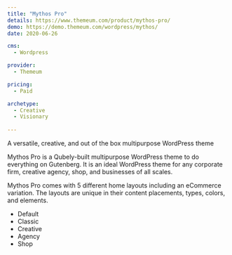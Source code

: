 ```yaml
---
title: "Mythos Pro"
details: https://www.themeum.com/product/mythos-pro/
demo: https://demo.themeum.com/wordpress/mythos/
date: 2020-06-26

cms: 
  - Wordpress

provider: 
  - Themeum

pricing:
  - Paid

archetype:
  - Creative
  - Visionary
  
---
```


A versatile, creative, and out of the box multipurpose WordPress theme

Mythos Pro is a Qubely-built multipurpose WordPress theme  to do everything on Gutenberg. It is an ideal WordPress theme for any corporate firm, creative agency, shop, and businesses of all scales.

Mythos Pro comes with 5 different home layouts including an eCommerce variation. The layouts are unique in their content placements, types, colors, and elements.

- Default
- Classic
- Creative
- Agency
- Shop